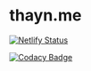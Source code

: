 # thayn.me

[![Netlify Status](https://api.netlify.com/api/v1/badges/b40baa01-c5b5-44fe-b43b-fcdf47f65003/deploy-status)](https://app.netlify.com/sites/thayn/deploys)

[![Codacy Badge](https://api.codacy.com/project/badge/Grade/c8619787f80244e8add57922482751e9)](https://www.codacy.com/manual/AnalogCyan/thayn.me?utm_source=github.com&utm_medium=referral&utm_content=AnalogCyan/thayn.me&utm_campaign=Badge_Grade)
